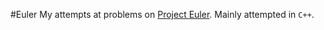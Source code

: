 #Euler
My attempts at problems on [Project Euler](http://projecteuler.net).
Mainly attempted in ```C++```.
